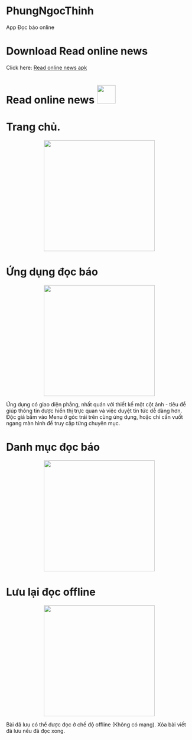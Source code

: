 # PhungNgocThinh
App Đọc báo online
# Download Read online news

Click here:  [Read online news apk](https://github.com/phungthinh1204/PhungNgocThinh/blob/master/app-debug.apk) 

# Read online news <img width="50px" heigh="50px" src="https://pbs.twimg.com/profile_images/766833986916093953/y3N_Wgqm_400x400.jpg">

# Trang chủ.
<p align="center"><img src="https://scontent.fhan2-2.fna.fbcdn.net/v/t1.15752-9/56567267_312002166158919_3703497389638680576_n.png?_nc_cat=111&_nc_oc=AQlnxx-RojCNfUAJgjxzc5TE4geu5ypw9xKzZkIkjoWDFevsdYZU2jFbgPmE9Yy_4-4&_nc_ht=scontent.fhan2-2.fna&oh=4e1574f20499aca128d075125b160e11&oe=5D3A8EB3" alt="" height="300"></p>

# Ứng dụng đọc báo
<p align="center"><img src="https://scontent.fhan2-4.fna.fbcdn.net/v/t1.15752-9/56590980_781117365618905_4963159169537409024_n.png?_nc_cat=104&_nc_oc=AQlmn2P0FXamWWUTkmEpnI-oXBQ5gosz4_y2YVZLVbvPJtErPqSgMhDMUm7CkQmk1mQ&_nc_ht=scontent.fhan2-4.fna&oh=886439fb3e10030fed3ec6ff08f93d3b&oe=5D356506" alt="" height="300"></p>
Ứng dụng có giao diện phẳng, nhất quán với thiết kế một cột ảnh - tiêu đề giúp thông tin được hiển thị trực quan và việc duyệt tin tức dễ dàng hơn.
Độc giả bấm vào Menu ở góc trái trên cùng ứng dụng, hoặc chỉ cần vuốt ngang màn hình để truy cập từng chuyên mục.

# Danh mục đọc báo
<p align="center"><img src="https://scontent.fhan2-2.fna.fbcdn.net/v/t1.15752-9/57240604_532627467266093_7053959471252373504_n.png?_nc_cat=106&_nc_oc=AQnQj0tpJUg1lHTjyZdSy5ashkJD48D-JiMqr4ZFO1znlCMuIlDp-RcP-1T0iVWHTzk&_nc_ht=scontent.fhan2-2.fna&oh=98380ac03b555f3a7de5708573fb464e&oe=5D3BEC02" alt="" height="300"></p>

# Lưu lại đọc offline
<p align="center"><img src="https://scontent.fhan2-1.fna.fbcdn.net/v/t1.15752-9/57216771_2049784665120210_7719983472932028416_n.png?_nc_cat=103&_nc_oc=AQnu6-Q4BQqbG0RghK4tXGVas7xaYd9ovG9X1MprkXtPTf0Vfdmm9rdHOdc_YnHeZkw&_nc_ht=scontent.fhan2-1.fna&oh=d7f9227042070d1113775a00f52e150e&oe=5D3EE49F" alt="" height="300"></p>
Bài đã lưu có thể được đọc ở chế độ offline (Không có mạng).
Xóa bài viết đã lưu nếu đã đọc xong.

